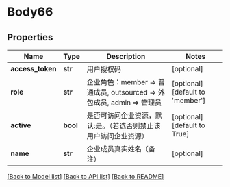 # Body66

## Properties
Name | Type | Description | Notes
------------ | ------------- | ------------- | -------------
**access_token** | **str** | 用户授权码 | [optional] 
**role** | **str** | 企业角色：member &#x3D;&gt; 普通成员, outsourced &#x3D;&gt; 外包成员, admin &#x3D;&gt; 管理员 | [optional] [default to 'member']
**active** | **bool** | 是否可访问企业资源，默认:是。（若选否则禁止该用户访问企业资源） | [optional] [default to True]
**name** | **str** | 企业成员真实姓名（备注） | [optional] 

[[Back to Model list]](../README.md#documentation-for-models) [[Back to API list]](../README.md#documentation-for-api-endpoints) [[Back to README]](../README.md)

